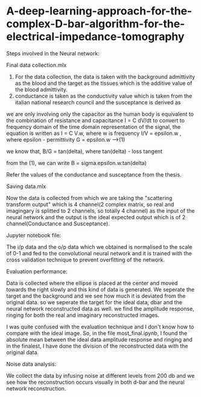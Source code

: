 # A-deep-learning-approach-for-the-complex-D-bar-algorithm-for-the-electrical-impedance-tomography
Steps involved in the Neural network:

Final data collection.mlx

1. For the data collection, the data is taken with the background admittivity as the blood and the target as the tissues which is the additive value of the blood admittivity.
2. conductance is taken as the conductivity value which is taken from the italian national research council and the susceptance is derived as

we are only involving only the capacitor as the human body is equivalent to the combination of resistance and capacitance
I = C dV/dt
to convert to frequency domain of the time domain representation of the signal, the equation is written as
I = C V.w, where w is frequency
I/V = epsilon.w , where epsilon - permittivity 
G = epsilon.w -->(1)

we know that,
B/G = tan(delta), where tan(delta) - loss tangent

from the (1), we can write B = sigma.epsilon.w.tan(delta) 

Refer the values of the conductance and susceptance from the thesis.

Saving data.mlx

Now the data is collected from which we are taking the "scattering transform output" which is 4 channel(2 complex matrix, so real and imagingary is splitted to 2 channels, so totally 4 channel) as the input of the neural network and the output is the ideal expected output which is of 2 channel(Conductance and Susceptance).

Jupyter notebook file:

The i/p data and the o/p data which we obtained is normalised to the scale of 0-1 and fed to the convolutional neural network and it is trained with the cross validation technique to
prevent overfitting of the network.

Evaluation performance:

Data is collected where the ellipse is placed at the center and moved towards the right slowly and this kind of data is generated.
We seperate the target and the background and we see how much it is deviated from the original data.
so we seperate the target for the ideal data, dbar and the neural network reconstructed data as well.
we find the amplitude response, ringing for both the real and imaginary reconstructed images.

I was quite confused with the evaluation technique and I don't know how to compare with the ideal image. So, in the file most_final.ipynb, I found the absolute mean between the ideal data amplitude response and ringing and in the finalest, I have done the division of the reconstructed data with the original data.

Noise data analysis:

We collect the data by infusing noise at different levels from 200 db and we see how the reconstruction occurs visually in both d-bar and the neural network reconstruction.
